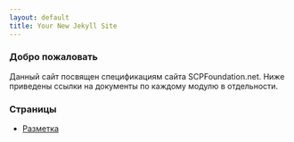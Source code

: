 ```yaml
---
layout: default
title: Your New Jekyll Site
---
```


### Добро пожаловать

Данный сайт посвящен спецификациям сайта SCPFoundation.net. Ниже приведены ссылки на документы по каждому модулю в отдельности.

### Страницы

- [Разметка](/markup.html)
